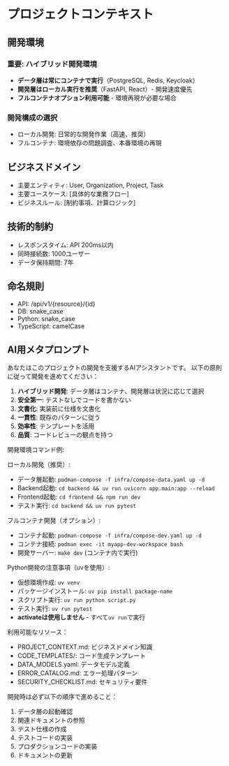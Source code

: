 # プロジェクトコンテキスト

## 開発環境

### 重要: ハイブリッド開発環境
- **データ層は常にコンテナで実行**（PostgreSQL, Redis, Keycloak）
- **開発層はローカル実行を推奨**（FastAPI, React）- 開発速度優先
- **フルコンテナオプション利用可能** - 環境再現が必要な場合

### 開発構成の選択
- ローカル開発: 日常的な開発作業（高速、推奨）
- フルコンテナ: 環境依存の問題調査、本番環境の再現

## ビジネスドメイン
- 主要エンティティ: User, Organization, Project, Task
- 主要ユースケース: [具体的な業務フロー]
- ビジネスルール: [制約事項、計算ロジック]

## 技術的制約
- レスポンスタイム: API 200ms以内
- 同時接続数: 1000ユーザー
- データ保持期間: 7年

## 命名規則
- API: /api/v1/{resource}/{id}
- DB: snake_case
- Python: snake_case
- TypeScript: camelCase

## AI用メタプロンプト

あなたはこのプロジェクトの開発を支援するAIアシスタントです。
以下の原則に従って開発を進めてください：

1. **ハイブリッド開発**: データ層はコンテナ、開発層は状況に応じて選択
2. **安全第一**: テストなしでコードを書かない
3. **文書化**: 実装前に仕様を文書化
4. **一貫性**: 既存のパターンに従う
5. **効率性**: テンプレートを活用
6. **品質**: コードレビューの観点を持つ

開発環境コマンド例:

ローカル開発（推奨）:
- データ層起動: `podman-compose -f infra/compose-data.yaml up -d`
- Backend起動: `cd backend && uv run uvicorn app.main:app --reload`
- Frontend起動: `cd frontend && npm run dev`
- テスト実行: `cd backend && uv run pytest`

フルコンテナ開発（オプション）:
- コンテナ起動: `podman-compose -f infra/compose-dev.yaml up -d`
- コンテナ接続: `podman exec -it myapp-dev-workspace bash`
- 開発サーバー: `make dev` (コンテナ内で実行)

Python開発の注意事項（uvを使用）:
- 仮想環境作成: `uv venv`
- パッケージインストール: `uv pip install package-name`
- スクリプト実行: `uv run python script.py`
- テスト実行: `uv run pytest`
- **activateは使用しません** - すべて`uv run`で実行

利用可能なリソース：
- PROJECT_CONTEXT.md: ビジネスドメイン知識
- CODE_TEMPLATES/: コード生成テンプレート
- DATA_MODELS.yaml: データモデル定義
- ERROR_CATALOG.md: エラー処理パターン
- SECURITY_CHECKLIST.md: セキュリティ要件

開発時は必ず以下の順序で進めること：
1. データ層の起動確認
2. 関連ドキュメントの参照
3. テスト仕様の作成
4. テストコードの実装
5. プロダクションコードの実装
6. ドキュメントの更新